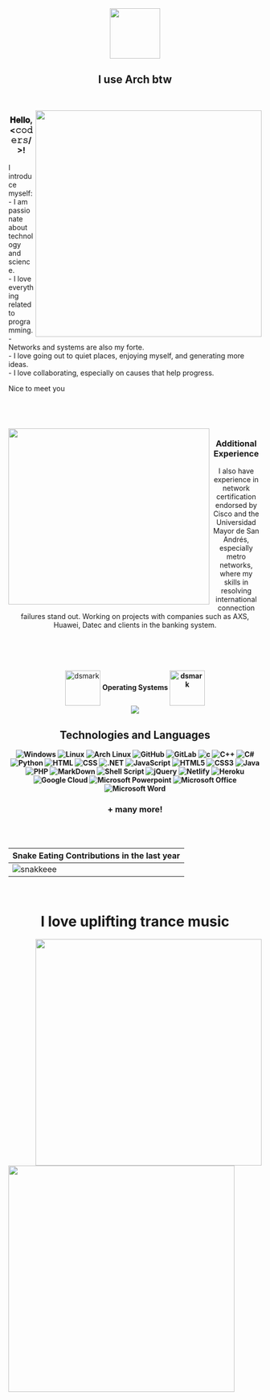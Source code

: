 <div align="Center">
<img width="100" src="https://github.com/user-attachments/assets/fae54e71-c962-4868-ad16-f727a0593d00" />
<div align="center">
  <h2>I use Arch btw</h2>
</div>


<br/>
  
<p><img align="right"  width="450px" src="https://media4.giphy.com/media/v1.Y2lkPTc5MGI3NjExM2R4MTRndHlvemNxOTV5bWkzYnk3bGVzdjBqejk5Yno0eTVmdWFsdSZlcD12MV9pbnRlcm5hbF9naWZfYnlfaWQmY3Q9Zw/3NE7JhJgZBHlMfmNEa/giphy.gif" /></p>
<div align="left">
<h3 align="center">
  𝐇𝐞𝐥𝐥𝐨, &lt;𝚌𝚘𝚍𝚎𝚛𝚜/&gt;!
</h3>
<p align="left">
I introduce myself:
<br/>
- I am passionate about technology and science.
<br/>
- I love everything related to programming.
  <br/>
- Networks and systems are also my forte.
  <br/>
- I love going out to quiet places, enjoying myself, and generating more ideas.
  <br/>
- I love collaborating, especially on causes that help progress.
</p>
<p align="left">
  Nice to meet you
</p>
</div>
<br/>


<br/>




<div align="Center">
<p><img align="left" width="400px" height="350px" src="https://media1.giphy.com/media/v1.Y2lkPTc5MGI3NjExc3dyejUycHV1azFkZWEzbHB4eTUxanp5NHBoazN2djltaTU3MjVhdCZlcD12MV9pbnRlcm5hbF9naWZfYnlfaWQmY3Q9Zw/jtXRDVzaCPXSynUz7h/giphy.gif"/></p>
  
<div align="right">
<h3 align="center">
  <br/>
  Additional Experience
</h3>
<p align="center">
I also have experience in network certification endorsed by Cisco and the Universidad Mayor de San Andrés, especially metro networks, where my skills in resolving international connection failures stand out.
Working on projects with companies such as AXS, Huawei, Datec and clients in the banking system.
</p>
  <br/>
</div>

<br/>
<br/>
<br/>

<div align="center">
<img alt="dsmark" align="center" height="70px" width="70px" src="https://c.tenor.com/cXlrPENTVkEAAAAi/chika-dance.gif">
 <b> Operating Systems <img alt="dsmark" align="center" height="70px" width="70px" src="https://c.tenor.com/cXlrPENTVkEAAAAi/chika-dance.gif">
<div>
  <img src="https://skillicons.dev/icons?i=windows,arch,linux,mint,ubuntu"/>
</div>
</div>

   
<div>
  <h2 align="center">
Technologies and Languages </h2>

![Windows](https://img.shields.io/badge/Windows-0078D6?style=flat-square&logoColor=white)
![Linux](https://img.shields.io/badge/Linux-242424?style=flat-square&logo=Linux&logoColor=white)
![Arch Linux](https://img.shields.io/badge/Arch_Linux-1c96d2?style=flat-square&logo=arch-linux&logoColor=white)
![GitHub](https://img.shields.io/badge/-GitHub-181717?style=flat-square&logo=github)
![GitLab](https://img.shields.io/badge/GitLab-330F63?style=flat-square&logo=gitlab&logoColor=white)
![c](https://img.shields.io/badge/C-00599C?style=flat-square&logo=c&logoColor=white)
![C++](https://img.shields.io/badge/-C++-007ACC?style=flat-square&logo=cplusplus&logoColor=white)
![C#](https://img.shields.io/badge/C%23-239120?style=flat-square&logo=c-sharp&logoColor=white)
![Python](https://img.shields.io/badge/Python-14354C?style=flat-square&logo=python&logoColor=white)
![HTML](https://img.shields.io/badge/HTML-239120?style=flat-square&logo=html5&logoColor=white)
![CSS](https://img.shields.io/badge/CSS-239120?&style=flat-square&logo=css3&logoColor=white)
![.NET](https://img.shields.io/badge/.NET-5C2D91?style=flat-square&logo=.net&logoColor=white)
![JavaScript](https://img.shields.io/badge/-JavaScript-black?style=flat-square&logo=javascript)
![HTML5](https://img.shields.io/badge/HTML5-E34F26?style=flat-square&logo=html5&logoColor=white)
![CSS3](https://img.shields.io/badge/CSS3-1572B6?style=flat-square&logo=css3&logoColor=white)
![Java](https://img.shields.io/badge/-Java-007396?style=flat-square&logo=java)
![PHP](https://img.shields.io/badge/PHP-777BB4?style=flat-square&logo=php&logoColor=white)
![MarkDown](https://img.shields.io/badge/Markdown-000000?style=flat-square&logo=markdown&logoColor=white)
![Shell Script](https://img.shields.io/badge/Shell_Script-121011?style=flat-square&logo=gnu-bash&logoColor=white)
![jQuery](https://img.shields.io/badge/jQuery-0769AD?style=flat-square&logo=jquery&logoColor=white)
![Netlify](https://img.shields.io/badge/Netlify-00C7B7?style=flat-square&logo=netlify&logoColor=white)
![Heroku](https://img.shields.io/badge/Heroku-430098?style=flat-square&logo=heroku&logoColor=white)
![Google Cloud](https://img.shields.io/badge/Google_Cloud-4285F4?style=flat-square&logo=google-cloud&logoColor=white)
![Microsoft Powerpoint](https://img.shields.io/badge/Microsoft_PowerPoint-B7472A?style=flat-square&logo=microsoft-powerpoint&logoColor=white)
![Microsoft Office](https://img.shields.io/badge/Microsoft_Office-D83B01?style=flat-square&logo=microsoft-office&logoColor=white)
![Microsoft Word](https://img.shields.io/badge/Microsoft_Word-2B579A?style=flat-square&logo=microsoft-word&logoColor=white)

<h3> + many more! </h3>
</div>





<br>
<br>

| Snake Eating Contributions in the last year |
| ------------------------------------------|
| ![snakkeee](https://github.com/user-attachments/assets/767354e9-fe1e-4009-b421-2f49388bfda5) | 


<br>
<h1>I love uplifting trance music</h1>
<p><img align="right"  width="450px" src="https://media2.giphy.com/media/v1.Y2lkPTc5MGI3NjExMTlvN3liN2pjZ2RvbXh1ZXRoeXJlcWxpbmVtbmVremZudnVxMTFhaiZlcD12MV9pbnRlcm5hbF9naWZfYnlfaWQmY3Q9Zw/3o7buineqO3I5l3hM4/giphy.gif" /></p>
<p><img align="left"  width="450px" src="https://media2.giphy.com/media/v1.Y2lkPTc5MGI3NjExMzYwZXEwcXJ4M2pvMHgzdHU2NTg1YjJ5c3c2b3llOXJ5ZTNlc2hmeSZlcD12MV9pbnRlcm5hbF9naWZfYnlfaWQmY3Q9Zw/9xpLp2KYKZ3WzVC3la/giphy.gif" /></p>

<br>
<br>



